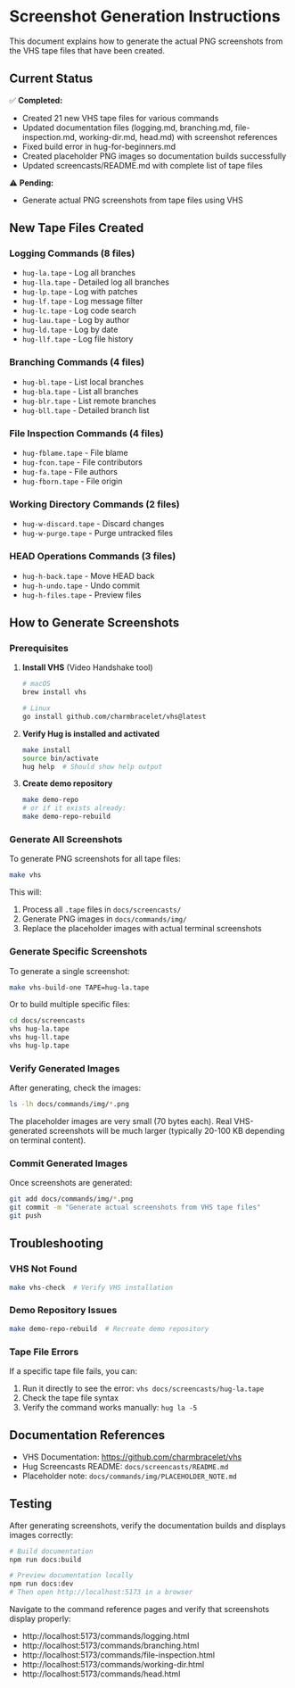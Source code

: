 # Screenshot Generation Instructions

This document explains how to generate the actual PNG screenshots from the VHS tape files that have been created.

## Current Status

✅ **Completed:**
- Created 21 new VHS tape files for various commands
- Updated documentation files (logging.md, branching.md, file-inspection.md, working-dir.md, head.md) with screenshot references
- Fixed build error in hug-for-beginners.md
- Created placeholder PNG images so documentation builds successfully
- Updated screencasts/README.md with complete list of tape files

⚠️ **Pending:**
- Generate actual PNG screenshots from tape files using VHS

## New Tape Files Created

### Logging Commands (8 files)
- `hug-la.tape` - Log all branches
- `hug-lla.tape` - Detailed log all branches
- `hug-lp.tape` - Log with patches
- `hug-lf.tape` - Log message filter
- `hug-lc.tape` - Log code search
- `hug-lau.tape` - Log by author
- `hug-ld.tape` - Log by date
- `hug-llf.tape` - Log file history

### Branching Commands (4 files)
- `hug-bl.tape` - List local branches
- `hug-bla.tape` - List all branches
- `hug-blr.tape` - List remote branches
- `hug-bll.tape` - Detailed branch list

### File Inspection Commands (4 files)
- `hug-fblame.tape` - File blame
- `hug-fcon.tape` - File contributors
- `hug-fa.tape` - File authors
- `hug-fborn.tape` - File origin

### Working Directory Commands (2 files)
- `hug-w-discard.tape` - Discard changes
- `hug-w-purge.tape` - Purge untracked files

### HEAD Operations Commands (3 files)
- `hug-h-back.tape` - Move HEAD back
- `hug-h-undo.tape` - Undo commit
- `hug-h-files.tape` - Preview files

## How to Generate Screenshots

### Prerequisites

1. **Install VHS** (Video Handshake tool)
   ```bash
   # macOS
   brew install vhs
   
   # Linux
   go install github.com/charmbracelet/vhs@latest
   ```

2. **Verify Hug is installed and activated**
   ```bash
   make install
   source bin/activate
   hug help  # Should show help output
   ```

3. **Create demo repository**
   ```bash
   make demo-repo
   # or if it exists already:
   make demo-repo-rebuild
   ```

### Generate All Screenshots

To generate PNG screenshots for all tape files:

```bash
make vhs
```

This will:
1. Process all `.tape` files in `docs/screencasts/`
2. Generate PNG images in `docs/commands/img/`
3. Replace the placeholder images with actual terminal screenshots

### Generate Specific Screenshots

To generate a single screenshot:

```bash
make vhs-build-one TAPE=hug-la.tape
```

Or to build multiple specific files:

```bash
cd docs/screencasts
vhs hug-la.tape
vhs hug-ll.tape
vhs hug-lp.tape
```

### Verify Generated Images

After generating, check the images:

```bash
ls -lh docs/commands/img/*.png
```

The placeholder images are very small (70 bytes each). Real VHS-generated screenshots will be much larger (typically 20-100 KB depending on terminal content).

### Commit Generated Images

Once screenshots are generated:

```bash
git add docs/commands/img/*.png
git commit -m "Generate actual screenshots from VHS tape files"
git push
```

## Troubleshooting

### VHS Not Found
```bash
make vhs-check  # Verify VHS installation
```

### Demo Repository Issues
```bash
make demo-repo-rebuild  # Recreate demo repository
```

### Tape File Errors
If a specific tape file fails, you can:
1. Run it directly to see the error: `vhs docs/screencasts/hug-la.tape`
2. Check the tape file syntax
3. Verify the command works manually: `hug la -5`

## Documentation References

- VHS Documentation: https://github.com/charmbracelet/vhs
- Hug Screencasts README: `docs/screencasts/README.md`
- Placeholder note: `docs/commands/img/PLACEHOLDER_NOTE.md`

## Testing

After generating screenshots, verify the documentation builds and displays images correctly:

```bash
# Build documentation
npm run docs:build

# Preview documentation locally
npm run docs:dev
# Then open http://localhost:5173 in a browser
```

Navigate to the command reference pages and verify that screenshots display properly:
- http://localhost:5173/commands/logging.html
- http://localhost:5173/commands/branching.html
- http://localhost:5173/commands/file-inspection.html
- http://localhost:5173/commands/working-dir.html
- http://localhost:5173/commands/head.html
